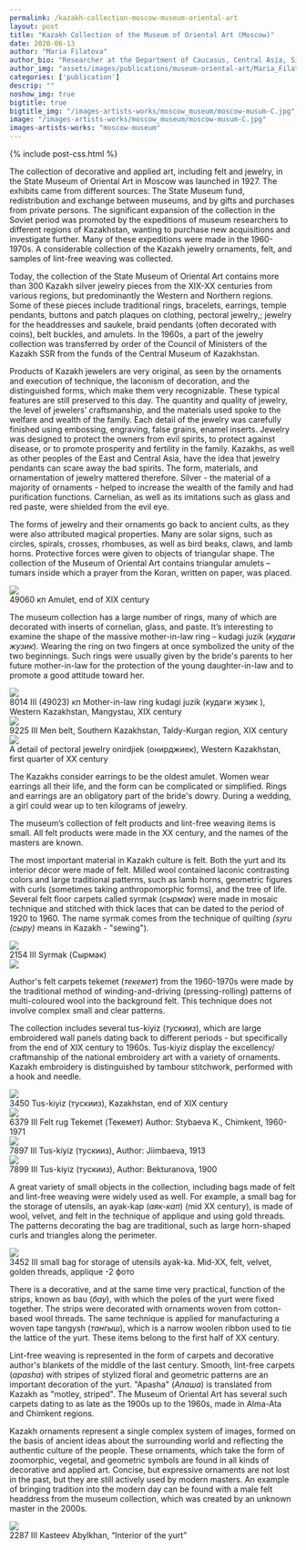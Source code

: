 ```yaml
---
permalink: /kazakh-collection-moscow-museum-oriental-art
layout: post
title: "Kazakh Collection of the Museum of Oriental Art (Moscow)"
date: 2020-06-13
author: "Maria Filatova"
author_bio: "Researcher at the Department of Caucasus, Central Asia, Siberia and Far North of the State Museum of Oriental Art, Moscow, Russia."
author_img: "assets/images/publications/museum-oriental-art/Maria_Filatova.jpeg"
categories: ['publication']
descrip: ""
noshow_img: true
bigtitle: true
bigtitle_img: "/images-artists-works/moscow_museum/moscow-musum-C.jpg" 
image: "/images-artists-works/moscow_museum/moscow-musum-C.jpg"
images-artists-works: "moscow-museum"
---
```


{% include post-css.html %}

<style>

  #imgMoscowmuseum {
    display: block;
    margin-left: auto;
    margin-right: auto;
    height: auto;
    width: 450px;
  }

  .post-bigtitle > div > h1 {
    font-size: 5.2rem;
  }

  ul:not(.usa-sidenav-list) > li {
    list-style-type: "– ";
    margin-bottom: 0!important;
  }

img {
  display: block; 
  margin-left: auto; 
  margin-right: auto; 
  max-height: 400px;
  width: auto; 
}

.footnotes p {
  color: #000; 
}
</style>

The collection of decorative and applied art, including felt and jewelry, in the State Museum of Oriental Art in Moscow was launched in 1927. The exhibits came from different sources: The State Museum fund, redistribution and exchange between museums, and by gifts and purchases from private persons. The significant expansion of the collection in the Soviet period was promoted by the expeditions of museum researchers to different regions of Kazakhstan, wanting to purchase new acquisitions and investigate further. Many of these expeditions were made in the 1960-1970s. A considerable collection of the Kazakh jewelry ornaments, felt, and samples of lint-free weaving was collected.

Today, the collection of the State Museum of Oriental Art contains more than 300 Kazakh silver jewelry pieces from the XIX-XX centuries from various regions, but predominantly the Western and Northern regions. Some of these pieces include traditional rings, bracelets, earrings, temple pendants, buttons and patch plaques on clothing, pectoral jewelry,; jewelry for the headdresses and saukele, braid pendants (often decorated with coins), belt buckles, and amulets. In the 1960s, a part of the jewelry collection was transferred by order of the Council of Ministers of the Kazakh SSR from the funds of the Central Museum of Kazakhstan.

Products of Kazakh jewelers are very original, as seen by the ornaments and execution of technique, the laconism of decoration, and the distinguished forms, which make them very recognizable. These typical features are still preserved to this day. The quantity and quality of jewelry, the level of jewelers’ craftsmanship, and the materials used spoke to the welfare and wealth of the family. Each detail of the jewelry was carefully finished using embossing, engraving, false grains, enamel inserts. Jewelry was designed to protect the owners from evil spirits, to protect against disease, or to promote prosperity and fertility in the family. Kazakhs, as well as other peoples of the East and Central Asia, have the idea that jewelry pendants can scare away the bad spirits. The form, materials, and ornamentation of jewelry mattered therefore. Silver - the material of a majority of ornaments - helped to increase the wealth of the family and had purification functions. Carnelian, as well as its imitations such as glass and red paste, were shielded from the evil eye.

The forms of jewelry and their ornaments go back to ancient cults, as they were also attributed magical properties. Many are solar signs, such as circles, spirals, crosses, rhombuses, as well as bird beaks, claws, and lamb horns. Protective forces were given to objects of triangular shape. The collection of the Museum of Oriental Art contains triangular amulets – tumars inside which a prayer from the Koran, written on paper, was placed.

<div class="align-center m-3">
  <img src="/images-artists-works/moscow_museum/moscow-musum-A.jpg">
  <div class="post-img-caption">49060 кп Amulet, end of XIX century
</div>
</div>

The museum collection has a large number of rings, many of which are decorated with inserts of cornelian, glass, and paste. It’s interesting to examine the shape of the massive mother-in-law ring – kudagi juzik (_кудаги жузик_). Wearing the ring on two fingers at once symbolized the unity of the two beginnings. Such rings were usually given by the bride's parents to her future mother-in-law for the protection of the young daughter-in-law and to promote a good attitude toward her. 
<div class="align-center m-3">
  <img src="/images-artists-works/moscow_museum/moscow-musum-8.jpg">
  <div class="post-img-caption">8014 III (49023) кп Mother-in-law ring kudagi juzik (кудаги жузик ), Western Kazakhstan, Mangystau, XIX century
</div>
</div>

<div class="align-center m-3">
  <img src="/images-artists-works/moscow_museum/moscow-musum-9.jpg">
  <div class="post-img-caption">9225 III Men belt, Southern Kazakhstan, Taldy-Kurgan region, XIX century
</div>
</div>

<div class="align-center m-3">
  <img src="/images-artists-works/moscow_museum/moscow-musum-B.jpg">
  <div class="post-img-caption">A detail of pectoral jewelry onirdjiek (онирджиек), Western Kazakhstan, first quarter of XX century
</div>
</div>

The Kazakhs consider earrings to be the oldest amulet. Women wear earrings all their life, and the form can be complicated or simplified. Rings and earrings are an obligatory part of the bride's dowry. During a wedding, a girl could wear up to ten kilograms of jewelry.

The museum’s collection of felt products and lint-free weaving items is small. All felt products were made in the XX century, and the names of the masters are known.

The most important material in Kazakh culture is felt. Both the yurt and its interior décor were made of felt. Milled wool contained laconic contrasting colors and large traditional patterns, such as lamb horns, geometric figures with curls (sometimes taking anthropomorphic forms), and the tree of life.
Several felt floor carpets called syrmak (_сырмак_) were made in mosaic technique and stitched with thick laces that can be dated to the period of 1920 to 1960. The name syrmak comes from the technique of quilting _(syru (сыру)_ means in Kazakh - "sewing").

<div class="align-center m-3">
  <img src="/images-artists-works/moscow_museum/moscow-musum-1.jpg">
  <div class="post-img-caption">
2154 III Syrmak (Сырмак)
  </div>
</div>
<div class="align-center m-3">
  <img src="/images-artists-works/moscow_museum/moscow-musum-2.jpg">
  <div class="post-img-caption">
  </div>
</div>

Author's felt carpets tekemet (_текемет_) from the 1960-1970s were made by the traditional method of winding-and-driving (pressing-rolling) patterns of multi-coloured wool into the background felt. This technique does not involve complex small and clear patterns.

The collection includes several tus-kiyiz (_тускииз_), which are large embroidered wall panels dating back to different periods - but specifically from the end of XIX century to 1960s. Tus-kiyiz display the excellency/ craftmanship of the national embroidery art with a variety of ornaments. Kazakh embroidery is distinguished by tambour stitchwork, performed with a hook and needle.

<div class="align-center m-3">
  <img src="/images-artists-works/moscow_museum/moscow-musum-4.jpg">
  <div class="post-img-caption">3450 Tus-kiyiz (туcкииз), Kazakhstan, end of XIX century</div>
</div>

<div class="align-center m-3">
  <img src="/images-artists-works/moscow_museum/moscow-musum-5.jpg">
  <div class="post-img-caption">6379 III Felt rug Tekemet (Текемет) Author: Stybaeva K., Chimkent, 1960-1971 
  </div>
</div>

<div class="align-center m-3">
  <img src="/images-artists-works/moscow_museum/moscow-musum-6.jpg">
  <div class="post-img-caption">7897 III Tus-kiyiz (туcкииз), Author: Jiimbaeva, 1913
</div>
</div>

<div class="align-center m-3">
  <img src="/images-artists-works/moscow_museum/moscow-musum-7.jpg">
  <div class="post-img-caption">7899 III Tus-kiyiz (туcкииз), Author: Bekturanova, 1900
</div>
</div>

A great variety of small objects in the collection, including bags made of felt and lint-free weaving were widely used as well. For example, a small bag for the storage of utensils, an ayak-kap (_аяк-кап_) (mid XX century), is made of wool, velvet, and felt in the technique of applique and using gold threads. The patterns decorating the bag are traditional, such as large horn-shaped curls and triangles along the perimeter.


<div class="align-center m-3">
  <img src="/images-artists-works/moscow_museum/moscow-musum-3.jpg">
  <div class="post-img-caption">3452 III small bag for storage of utensils ayak-ka. Mid-XX, felt, velvet, golden threads, applique -2 фото
  </div>
</div>

There is a decorative, and at the same time very practical, function of the strips, known as bau (_бау_), with which the poles of the yurt were fixed together. The strips were decorated with ornaments woven from cotton-based wool threads. The same technique is applied for manufacturing a woven tape tangysh (_тангыш_), which is a narrow woolen ribbon used to tie the lattice of the yurt. These items belong to the first half of XX century.

Lint-free weaving is represented in the form of carpets and decorative author's blankets of the middle of the last century. Smooth, lint-free carpets (_apasha_) with stripes of stylized floral and geometric patterns are an important decoration of the yurt. "Apasha" (_Апаша_) is translated from Kazakh as "motley, striped". The Museum of Oriental Art has several such carpets dating to as late as the 1900s up to the 1960s, made in Alma-Ata and Chimkent regions.

Kazakh ornaments represent a single complex system of images, formed on the basis of ancient ideas about the surrounding world and reflecting the authentic culture of the people. These ornaments, which take the form of zoomorphic, vegetal, and geometric symbols are found in all kinds of decorative and applied art. Concise, but expressive ornaments are not lost in the past, but they are still actively used by modern masters. An example of bringing tradition into the modern day can be found with a male felt headdress from the museum collection, which was created by an unknown master in the 2000s.

<div class="align-center m-3">
  <img src="/images-artists-works/moscow_museum/moscow-musum-C.jpg">
  <div class="post-img-caption"> 2287 III Kasteev Abylkhan, “Interior of the yurt”
</div>
</div>